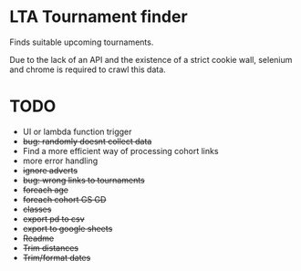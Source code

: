 
# LTA Tournament finder

Finds suitable upcoming tournaments.

Due to the lack of an API and the existence of a strict cookie wall, selenium and chrome is required to crawl this data.


# TODO

* UI or lambda function trigger
* ~~bug: randomly doesnt collect data~~
* Find a more efficient way of processing cohort links
* more error handling
* ~~ignore adverts~~
* ~~bug: wrong links to tournaments~~
* ~~foreach age~~
* ~~foreach cohort GS GD~~
* ~~classes~~
* ~~export pd to csv~~
* ~~export to google sheets~~
* ~~Readme~~
* ~~Trim distances~~
* ~~Trim/format dates~~